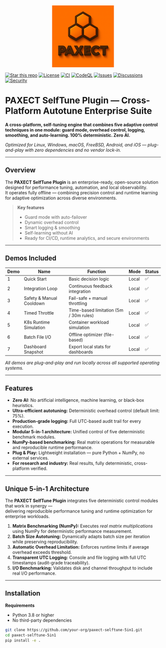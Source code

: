 <p align="center">
  <img src="ChatGPT%20Image%202%20okt%202025%2C%2022_33_51.png" alt="PAXECT logo" width="200"/>
</p>

[![Star this repo](https://img.shields.io/badge/⭐%20Star-this%20repo-orange)](../../stargazers)
[![License](https://img.shields.io/badge/License-Apache_2.0-blue.svg)](./LICENSE)
[![CI](https://img.shields.io/badge/CI-passing-brightgreen.svg)](../../actions)
[![CodeQL](https://img.shields.io/badge/CodeQL-active-lightgrey.svg)](../../actions)
[![Issues](https://img.shields.io/badge/Issues-open-blue)](../../issues)
[![Discussions](https://img.shields.io/badge/Discuss-join-blue)](../../discussions)
[![Security](https://img.shields.io/badge/Security-responsible%20disclosure-informational)](./SECURITY.md)



# PAXECT SelfTune Plugin — Cross-Platform Autotune Enterprise Suite

**A cross-platform, self-tuning engine that combines five adaptive control techniques in one module: guard mode, overhead control, logging, smoothing, and auto-learning. 100% deterministic. Zero AI.**

_Optimized for Linux, Windows, macOS, FreeBSD, Android, and iOS — plug-and-play with zero dependencies and no vendor lock-in._

---

## Overview

The **PAXECT SelfTune Plugin** is an enterprise-ready, open-source solution designed for performance tuning, automation, and local observability.  
It operates fully offline — combining precision control and runtime learning for adaptive optimization across diverse environments.

> **Key features**
> - Guard mode with auto-failover  
> - Dynamic overhead control  
> - Smart logging & smoothing  
> - Self-learning without AI  
> - Ready for CI/CD, runtime analytics, and secure environments  

---

## Demos Included

| Demo | Name                      | Function                               | Mode   | Status |
| ---- | -------------------------- | -------------------------------------- | ------ | ------- |
| 1    | Quick Start                | Basic decision logic                   | Local  | ✅ |
| 2    | Integration Loop           | Continuous feedback integration        | Local  | ✅ |
| 3    | Safety & Manual Cooldown   | Fail-safe + manual throttling          | Local  | ✅ |
| 4    | Timed Throttle             | Time-based limitation (5m / 30m rules) | Local  | ✅ |
| 5    | K8s Runtime Simulation     | Container workload simulation          | Local  | ✅ |
| 6    | Batch File I/O             | Offline optimizer (file-based)         | Local  | ✅ |
| 7    | Dashboard Snapshot         | Export local stats for dashboards      | Local  | ✅ |

_All demos are plug-and-play and run locally across all supported operating systems._

---
 ## Features

- **Zero AI:** No artificial intelligence, machine learning, or black-box heuristics.  
- **Ultra-efficient autotuning:** Deterministic overhead control (default limit: 75%).  
- **Production-grade logging:** Full UTC-based audit trail for every execution.  
- **Modular 5-in-1 architecture:** Unified control of five deterministic benchmark modules.  
- **NumPy-based benchmarking:** Real matrix operations for measurable and reproducible runtime performance.  
- **Plug & Play:** Lightweight installation — pure Python + NumPy, no external services.  
- **For research and industry:** Real results, fully deterministic, cross-platform verified.

---

## Unique 5-in-1 Architecture

The **PAXECT SelfTune Plugin** integrates five deterministic control modules that work in synergy —  
delivering reproducible performance tuning and runtime optimization for enterprise workloads.

1. **Matrix Benchmarking (NumPy):** Executes *real matrix multiplications* using NumPy for deterministic performance measurement.  
2. **Batch Size Autotuning:** Dynamically adapts batch size per iteration while preserving reproducibility.  
3. **Automatic Overhead Limitation:** Enforces runtime limits if average overhead exceeds threshold.  
4. **Transparent UTC Logging:** Console and file logging with full UTC timestamps (audit-grade traceability).  
5. **I/O Benchmarking:** Validates disk and channel throughput to include real I/O performance.


---

## Installation

**Requirements**  
- Python 3.8 or higher  
- No third-party dependencies  

```bash
git clone https://github.com/your-org/paxect-selftune-5in1.git
cd paxect-selftune-5in1
pip install -e .

